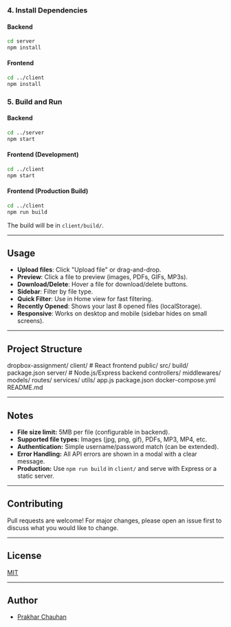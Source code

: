 
### 4. Install Dependencies

#### Backend

```sh
cd server
npm install
```

#### Frontend

```sh
cd ../client
npm install
```

### 5. Build and Run

#### Backend

```sh
cd ../server
npm start
```

#### Frontend (Development)

```sh
cd ../client
npm start
```

#### Frontend (Production Build)

```sh
cd ../client
npm run build
```
The build will be in `client/build/`.

---

## Usage

- **Upload files**: Click "Upload file" or drag-and-drop.
- **Preview**: Click a file to preview (images, PDFs, GIFs, MP3s).
- **Download/Delete**: Hover a file for download/delete buttons.
- **Sidebar**: Filter by file type.
- **Quick Filter**: Use in Home view for fast filtering.
- **Recently Opened**: Shows your last 8 opened files (localStorage).
- **Responsive**: Works on desktop and mobile (sidebar hides on small screens).

---

## Project Structure

dropbox-assignment/
client/ # React frontend
public/
src/
build/
package.json
server/ # Node.js/Express backend
controllers/
middlewares/
models/
routes/
services/
utils/
app.js
package.json
docker-compose.yml
README.md

---

## Notes

- **File size limit:** 5MB per file (configurable in backend).
- **Supported file types:** Images (jpg, png, gif), PDFs, MP3, MP4, etc.
- **Authentication:** Simple username/password match (can be extended).
- **Error Handling:** All API errors are shown in a modal with a clear message.
- **Production:** Use `npm run build` in `client/` and serve with Express or a static server.

---

## Contributing

Pull requests are welcome! For major changes, please open an issue first to discuss what you would like to change.

---

## License

[MIT](LICENSE)

---

## Author

- [Prakhar Chauhan](https://github.com/chauhanprakhar)
